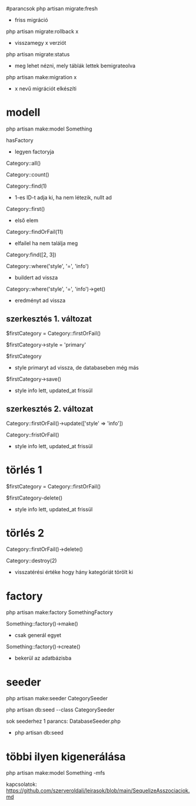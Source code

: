#parancsok
php artisan migrate:fresh

- friss migráció

php artisan migrate:rollback x

- visszamegy x verziót

php artisan migrate:status

- meg lehet nézni, mely táblák lettek bemigrateolva

php artisan make:migration x

- x nevű migrációt elkészíti

# modell

php artisan make:model Something

hasFactory

- legyen factoryja

Category::all()

Category::count()

Category::find(1)

- 1-es ID-t adja ki, ha nem létezik, nullt ad

Category::first()

- első elem

Category::findOrFail(11)

- elfailel ha nem találja meg

Category:find([2, 3])

Category::where('style', '=', 'info')

- buildert ad vissza

Category::where('style', '=', 'info')->get()

- eredményt ad vissza

## szerkesztés 1. változat

$firstCategory = Category::firstOrFail()

$firstCategory->style = 'primary'

$firstCategory

- style primaryt ad vissza, de databaseben még más

$firstCategory->save()

- style info lett, updated_at frissül

## szerkesztés 2. változat

Category::firstOrFail()->update(['style' => 'info'])

Category::fristOrFail()

- style info lett, updated_at frissül

# törlés 1

$firstCategory = Category::firstOrFail()

$firstCategory-delete()

- style info lett, updated_at frissül

# törlés 2

Category::firstOrFail()->delete()

Category::destroy(2)

- visszatérési értéke hogy hány kategóriát törölt ki

# factory

php artisan make:factory SomethingFactory

Something::factory()->make()

- csak generál egyet

Something::factory()->create()

- bekerül az adatbázisba

# seeder

php artisan make:seeder CategorySeeder

php artisan db:seed --class CategorySeeder

sok seederhez 1 parancs: DatabaseSeeder.php

- php artisan db:seed

# többi ilyen kigenerálása

php artisan make:model Something -mfs

kapcsolatok: https://github.com/szerveroldali/leirasok/blob/main/SequelizeAsszociaciok.md
